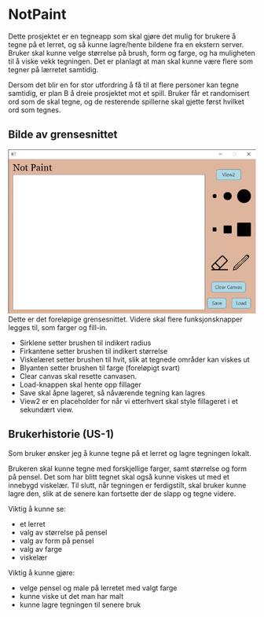 # NotPaint
Dette prosjektet er en tegneapp som skal gjøre det mulig for brukere å tegne på et lerret, og så kunne lagre/hente bildene fra en ekstern server. Bruker skal kunne velge størrelse på brush, form og farge, og ha muligheten til å viske vekk tegningen. Det er planlagt at man skal kunne være flere som tegner på lærretet samtidig. 

Dersom det blir en for stor utfordring å få til at flere personer kan tegne samtidig, er plan B å dreie prosjektet mot et spill. Bruker får et randomisert ord som de skal tegne, og de resterende spillerne skal gjette først hvilket ord som tegnes. 

## Bilde av grensesnittet
![](PaintViewBilde.png "Grensesnitt")
Dette er det foreløpige grensesnittet. Videre skal flere funksjonsknapper legges til, som farger og fill-in.
- Sirklene setter brushen til indikert radius
- Firkantene setter brushen til indikert
størrelse
- Viskelæret setter brushen til hvit, slik at tegnede områder kan viskes ut
- Blyanten setter brushen til farge (foreløpigt svart)
- Clear canvas skal resette canvasen.
- Load-knappen skal hente opp fillager
- Save skal åpne lageret, så nåværende tegning kan lagres
- View2 er en placeholder for når vi etterhvert skal style fillageret i et sekundært view.

## Brukerhistorie (US-1)

Som bruker ønsker jeg å kunne tegne på et lerret og lagre tegningen lokalt.

Brukeren skal kunne tegne med forskjellige farger, samt størrelse og form på pensel. Det som har blitt tegnet skal også kunne viskes ut med et innebygd viskelær. Til slutt, når tegningen er ferdigstilt, skal bruker kunne lagre den, slik at de senere kan fortsette der de slapp og tegne videre.

Viktig å kunne se:
- et lerret
- valg av størrelse på pensel
- valg av form på pensel
- valg av farge
- viskelær

Viktig å kunne gjøre:
- velge pensel og male på lerretet med valgt farge
- kunne viske ut det man har malt
- kunne lagre tegningen til senere bruk